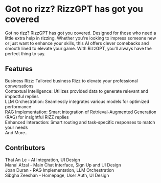 # Got no rizz? RizzGPT has got you covered

Got no rizz? RizzGPT has got you covered. Designed for those who need a little extra help in rizzing. Whether you're looking to impress someone new or just want to enhance your skills, this AI offers clever comebacks and smooth lined to elevate your game. With RizzGPT, you'll always have the perfect thing to say.

## Features
Business Rizz: Tailored business Rizz to elevate your professional conversations\
Contextual Intelligence: Utilizes provided data to generate relevant and impactful replies\
LLM Orchestration: Seamlessly integrates various models for optimized performance\
RAG Implementation: Smart integration of Retrieval-Augmented Generation (RAG) for insightful RIZZ replies\
Enhanced Interaction: Smart routing and task-specific responses to match your needs\
And More..

## Contributors
Thai An Le - AI Integration, UI Design\
Manal Afzal - Main Chat Interface, Sign Up and UI Design\
Joan Duran - RAG Implementation, LLM Orchestration\
Sibgha Zeeshan - Homepage, User Auth, UI Design
